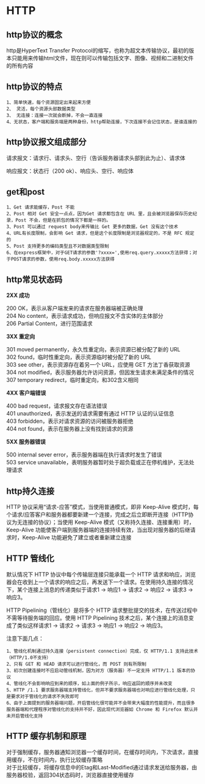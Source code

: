 # HTTP

## http协议的概念
http是HyperText Transfer Protocol的缩写，也称为超文本传输协议，最初的版本只能用来传输html文件，现在则可以传输包括文字、图像、视频和二进制文件的所有内容
 
## http协议的特点
    1、简单快速，每个资源固定出来起来方便
    2、 灵活，每个资源头部数据类型
    3、 无连接：连接一次就会断掉，不会一直连接
	4、无状态，客户端和服务端是两种身份，http帮助连接，下次连接不会记住状态，是谁连接的

## http协议报文组成部分
请求报文：请求行、请求头、空行（告诉服务器请求头部到此为止）、请求体  

响应报文：状态行（200 ok）、响应头、空行、响应体

## get和post
 
    1、Get 请求能缓存，Post 不能
    2、Post 相对 Get 安全一点点，因为Get 请求都包含在 URL 里，且会被浏览器保存历史纪录，Post 不会，但是在抓包的情况下都是一样的。
    3、Post 可以通过 request body来传输比 Get 更多的数据，Get 没有这个技术
    4、URL有长度限制，会影响 Get 请求，但是这个长度限制是浏览器规定的，不是 RFC 规定的
    5、Post 支持更多的编码类型且不对数据类型限制
	6、在express框架中，对于GET请求的参数'?xxxx=',使用req.query.xxxxx方法获得；对于POST请求的参数，使用req.body.xxxxx方法获得



## http常见状态码
**2XX 成功**  

200 OK，表示从客户端发来的请求在服务器端被正确处理  
204 No content，表示请求成功，但响应报文不含实体的主体部分  
206 Partial Content，进行范围请求  

**3XX 重定向**  

301 moved permanently，永久性重定向，表示资源已被分配了新的 URL  
302 found，临时性重定向，表示资源临时被分配了新的 URL  
303 see other，表示资源存在着另一个 URL，应使用 GET 方法丁香获取资源  
304 not modified，表示服务器允许访问资源，但因发生请求未满足条件的情况  
307 temporary redirect，临时重定向，和302含义相同  

**4XX 客户端错误**  

400 bad request，请求报文存在语法错误  
401 unauthorized，表示发送的请求需要有通过 HTTP 认证的认证信息  
403 forbidden，表示对请求资源的访问被服务器拒绝  
404 not found，表示在服务器上没有找到请求的资源  

**5XX 服务器错误**  

500 internal sever error，表示服务器端在执行请求时发生了错误  
503 service unavailable，表明服务器暂时处于超负载或正在停机维护，无法处理请求  


## http持久连接

HTTP 协议采用“请求-应答”模式，当使用普通模式，即非 Keep-Alive 模式时，每个请求/应答客户和服务器都要新建一个连接，完成之后立即断开连接（HTTP协议为无连接的协议）；当使用 Keep-Alive 模式（又称持久连接、连接重用）时，Keep-Alive 功能使客户端到服务器端的连接持续有效，当出现对服务器的后继请求时，Keep-Alive 功能避免了建立或者重新建立连接    

## HTTP 管线化

默认情况下 HTTP 协议中每个传输层连接只能承载一个 HTTP 请求和响应，浏览器会在收到上一个请求的响应之后，再发送下一个请求。在使用持久连接的情况下，某个连接上消息的传递类似于请求1 -> 响应1 -> 请求2 -> 响应2 -> 请求3 -> 响应3。  

HTTP Pipelining（管线化）是将多个 HTTP 请求整批提交的技术，在传送过程中不需等待服务端的回应。使用 HTTP Pipelining 技术之后，某个连接上的消息变成了类似这样请求1 -> 请求2 -> 请求3 -> 响应1 -> 响应2 -> 响应3。  

注意下面几点：

    1、管线化机制通过持久连接（persistent connection）完成，仅 HTTP/1.1 支持此技术（HTTP/1.0不支持）
    2、只有 GET 和 HEAD 请求可以进行管线化，而 POST 则有所限制
    3、初次创建连接时不应启动管线机制，因为对方（服务器）不一定支持 HTTP/1.1 版本的协议
    4、管线化不会影响响应到来的顺序，如上面的例子所示，响应返回的顺序并未改变
    5、HTTP /1.1 要求服务器端支持管线化，但并不要求服务器端也对响应进行管线化处理，只是要求对于管线化的请求不失败即可
    6、由于上面提到的服务器端问题，开启管线化很可能并不会带来大幅度的性能提升，而且很多服务器端和代理程序对管线化的支持并不好，因此现代浏览器如 Chrome 和 Firefox 默认并未开启管线化支持

## HTTP 缓存机制和原理

对于强制缓存，服务器通知浏览器一个缓存时间，在缓存时间内，下次请求，直接用缓存，不在时间内，执行比较缓存策略   
对于比较缓存，将缓存信息中的Etag和Last-Modified通过请求发送给服务器，由服务器校验，返回304状态码时，浏览器直接使用缓存
